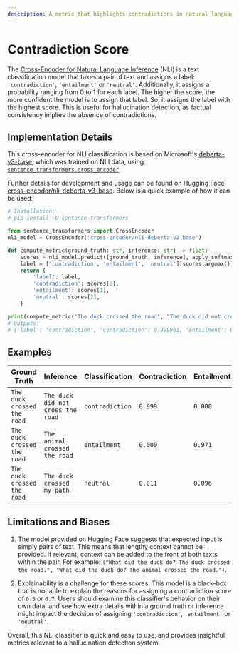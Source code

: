 ```yaml
---
description: A metric that highlights contradictions in natural language
---
```


# Contradiction Score

The [Cross-Encoder for Natural Language Inference](https://huggingface.co/cross-encoder/nli-deberta-v3-base) (NLI) is a
text classification model that takes a pair of text and assigns a label: `'contradiction'`, `'entailment'` or
`'neutral'`. Additionally, it assigns a probability ranging from 0 to 1 for each label. The higher the
score, the more confident the model is to assign that label. So, it assigns the label with the highest score. This is
useful for hallucination detection, as factual consistency implies the absence of contradictions.

## Implementation Details

This cross-encoder for NLI classification is based on Microsoft's
[deberta-v3-base](https://huggingface.co/microsoft/deberta-v3-base), which was trained on NLI data, using
[`sentence_transformers.cross_encoder`](https://www.sbert.net/docs/package_reference/cross_encoder.html).

Further details for development and usage can be found on Hugging Face:
[cross-encoder/nli-deberta-v3-base](https://huggingface.co/vectara/hallucination_evaluation_model).
Below is a quick example of how it can be used:

```py
# Installation:
# pip install -U sentence-transformers

from sentence_transformers import CrossEncoder
nli_model = CrossEncoder('cross-encoder/nli-deberta-v3-base')

def compute_metric(ground_truth: str, inference: str) -> float:
    scores = nli_model.predict([ground_truth, inference], apply_softmax=True)
    label = ['contradiction', 'entailment', 'neutral'][scores.argmax()]
    return {
        'label': label,
        'contradiction': scores[0],
        'entailment': scores[1],
        'neutral': scores[2],
    }

print(compute_metric("The duck crossed the road", "The duck did not cross the road"))
# Outputs:
# {'label': 'contradiction', 'contradiction': 0.999961, 'entailment': 0.000010, 'neutral': 0.000028}
```

## Examples

| Ground Truth | Inference | <nobr>Classification</nobr> | Contradiction | Entailment | Neutral |
| --- | --- | --- | --- | --- | --- |
| `The duck crossed the road` | `The duck did not cross the road` | `contradiction` | `0.999` | `0.000` | `0.000` |
| `The duck crossed the road` | `The animal crossed the road` | `entailment` | `0.000` | `0.971` | `0.029` |
| `The duck crossed the road` | `The duck crossed my path` | `neutral` | `0.011` | `0.096` | `0.893` |

## Limitations and Biases

1. The model provided on Hugging Face suggests that expected input is simply pairs of text. This means that lengthy
context cannot be provided. If relevant, context can be added to the front of both texts within the pair. For example:
`("What did the duck do? The duck crossed the road.", "What did the duck do? The animal crossed the road.")`.

2. Explainability is a challenge for these scores. This model is a black-box that is not able to explain the reasons
for assigning a contradiction score of `0.5` or `0.7`. Users should examine this classifier's behavior on their own
data, and see how extra details within a ground truth or inference might impact the decision of assigning
`'contradiction'`, `'entailment'` or `'neutral'`.

Overall, this NLI classifier is quick and easy to use, and provides insightful metrics relevant to a hallucination
detection system.
